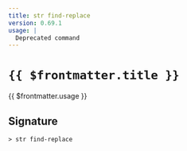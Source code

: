 ```yaml
---
title: str find-replace
version: 0.69.1
usage: |
  Deprecated command
---
```


# <code>{{ $frontmatter.title }}</code>

<div style='white-space: pre-wrap;'>{{ $frontmatter.usage }}</div>

## Signature

```> str find-replace ```

